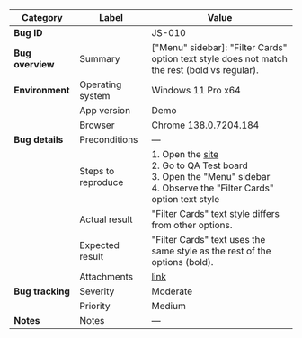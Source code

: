 | **Category** | **Label** | **Value** |
|---|---|---|
| **Bug ID** |  | JS-010 |
| **Bug overview** | Summary | ["Menu" sidebar]: "Filter Cards" option text style does not match the rest (bold vs regular). |
| **Environment** | Operating system | Windows 11 Pro x64 |
|  | App version | Demo |
|  | Browser | Chrome 138.0.7204.184 |
| **Bug details** | Preconditions | — |
|  | Steps to reproduce | 1. Open the [site](https://mate-academy-images.s3.eu-central-1.amazonaws.com/c8907025538486ce4c46981003fc83bc_da130fe234.png)<br>2. Go to QA Test board<br>3. Open the "Menu" sidebar<br>4. Observe the "Filter Cards" option text style |
|  | Actual result | "Filter Cards" text style differs from other options. |
|  | Expected result | "Filter Cards" text uses the same style as the rest of the options (bold). |
|  | Attachments | [link]() |
| **Bug tracking** | Severity | Moderate |
|  | Priority | Medium |
| **Notes** | Notes | — |